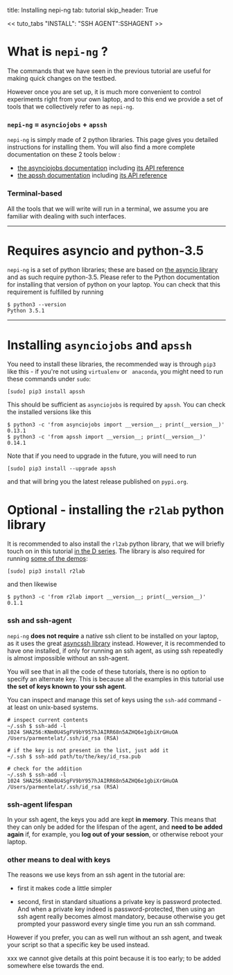 title: Installing nepi-ng
tab: tutorial
skip_header: True

<script src="https://cdnjs.cloudflare.com/ajax/libs/jsdiff/3.2.0/diff.min.js"></script>
<script src="/assets/r2lab/open-tab.js"></script>
<script src="/assets/r2lab/r2lab-diff.js"></script>
<style>@import url("/assets/r2lab/r2lab-diff.css")</style>

<< tuto_tabs "INSTALL": "SSH AGENT":SSHAGENT >>

<div id="contents" class="tab-content" markdown="1">

<!-- ------- INSTALL ------------>
<div id="INSTALL" class="tab-pane fade show active" markdown="1">

# What is `nepi-ng` ?
The commands that we have seen in the previous tutorial are useful for
making quick changes on the testbed.

However once you are set up, it is much more convenient to control
experiments right from your own laptop, and to this end we provide a
set of tools that we collectively refer to as `nepi-ng`.

### `nepi-ng` = `asynciojobs` + `apssh`

`nepi-ng` is simply made of 2 python libraries. This page gives you
detailed instructions for installing them. You will also find a more
complete documentation on these 2 tools below :

* [the asynciojobs documentation](http://asynciojobs.readthedocs.io/)
  including [its API reference](http://asynciojobs.readthedocs.io/en/latest/API.html)
* [the apssh documentation](http://apssh.readthedocs.io/)
  including [its API reference](http://apssh.readthedocs.io/en/latest/API.html)

### Terminal-based

All the tools that we will write will run in a terminal, we assume you
are familiar with dealing with such interfaces.

***

# Requires asyncio and python-3.5

`nepi-ng` is a set of python libraries; these are based on [the asyncio
library](https://docs.python.org/3/library/asyncio.html)  and as such
require python-3.5. Please refer to the Python
documentation for installing that version of python on your laptop.
You can check that this requirement is fulfilled by running

    $ python3 --version
    Python 3.5.1

***

# Installing `asynciojobs` and `apssh`

You need to install these libraries, the recommended way is through
`pip3` like this - if you're not using `virtualenv` or ` anaconda`, you
might need to run these commands under `sudo`:

    [sudo] pip3 install apssh

This should be sufficient as `asynciojobs` is required by `apssh`. You can check
the installed versions like this

    $ python3 -c 'from asynciojobs import __version__; print(__version__)'
    0.13.1
    $ python3 -c 'from apssh import __version__; print(__version__)'
    0.14.1

Note that if you need to upgrade in the future, you will need to run

    [sudo] pip3 install --upgrade apssh

and that will bring you the latest release published on `pypi.org`.

# Optional - installing the `r2lab` python library

It is recommended to also install the `rl2ab` python library,
that we will briefly touch on in this tutorial
[in the D series](tuto-070-D-prep.md#D3).
The library is also required for running
 [some of the demos](https://github.com/fit-r2lab/r2lab-demos):

    [sudo] pip3 install r2lab

and then likewise

    $ python3 -c 'from r2lab import __version__; print(__version__)'
    0.1.1

</div>

<!-- ------- SSHAGENT ------------>
<div id="SSHAGENT" class="tab-pane fade" markdown="1">

### ssh and ssh-agent

`nepi-ng` **does not require** a native ssh client to be installed on
your laptop, as it uses the great [asyncssh
library](https://github.com/ronf/asyncssh) instead. However, it is
recommended to have one installed, if only for running an ssh agent,
as using ssh repeatedly is almost impossible without an ssh-agent.

You will see that in all the code of these tutorials, there is no
option to specify an alternate key. This is because all the examples
in this tutorial use **the set of keys known to your ssh agent**.

You can inspect and manage this set of keys using the `ssh-add`
command - at least on unix-based systems.

    # inspect current contents
    ~/.ssh $ ssh-add -l
    1024 SHA256:KNm0U4SgFV9bY957hJAIRR68n5AZHQ6e1gbiXrGHuOA /Users/parmentelat/.ssh/id_rsa (RSA)

    # if the key is not present in the list, just add it
    ~/.ssh $ ssh-add path/to/the/key/id_rsa.pub

    # check for the addition
    ~/.ssh $ ssh-add -l
    1024 SHA256:KNm0U4SgFV9bY957hJAIRR68n5AZHQ6e1gbiXrGHuOA /Users/parmentelat/.ssh/id_rsa (RSA)

### ssh-agent lifespan

In your ssh agent, the keys you add are kept **in memory**. This means
that they can only be added for the lifespan of the agent, and **need
to be added again** if, for example, you **log out of your session**,
or otherwise reboot your laptop.

### other means to deal with keys

The reasons we use keys from an ssh agent in the tutorial are:

* first it makes code a little simpler

* second, first in standard situations a private key is password
protected. And when a private key indeed is password-protected, then
using an ssh agent really becomes almost mandatory, because otherwise
you get prompted your password every single time you run an ssh
command.

However if you prefer, you can as well run without an ssh agent,
and tweak your script so that a specific key be used instead.

xxx we cannot give details at this point because it is too early;
to be added somewhere else towards the end.


</div>

</div> <!-- end div contents -->
